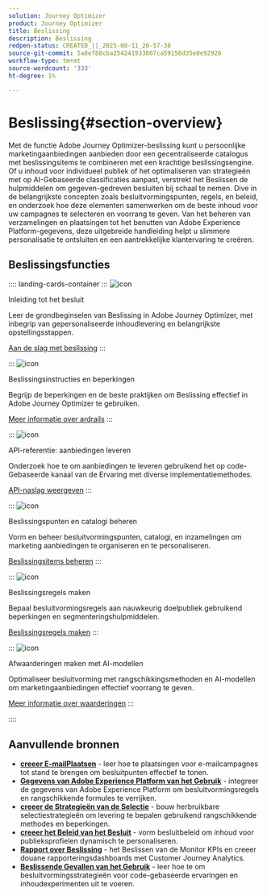```yaml
---
solution: Journey Optimizer
product: Journey Optimizer
title: Beslissing
description: Beslissing
redpen-status: CREATED_||_2025-08-11_20-57-38
source-git-commit: 5a8ef88cba254241933607ca59156d35e0e92926
workflow-type: tm+mt
source-wordcount: '333'
ht-degree: 1%

---
```



# Beslissing{#section-overview}

Met de functie Adobe Journey Optimizer-beslissing kunt u persoonlijke marketingaanbiedingen aanbieden door een gecentraliseerde catalogus met beslissingsitems te combineren met een krachtige beslissingsengine. Of u inhoud voor individueel publiek of het optimaliseren van strategieën met op AI-Gebaseerde classificaties aanpast, verstrekt het Beslissen de hulpmiddelen om gegeven-gedreven besluiten bij schaal te nemen. Dive in de belangrijkste concepten zoals besluitvormingspunten, regels, en beleid, en onderzoek hoe deze elementen samenwerken om de beste inhoud voor uw campagnes te selecteren en voorrang te geven. Van het beheren van verzamelingen en plaatsingen tot het benutten van Adobe Experience Platform-gegevens, deze uitgebreide handleiding helpt u slimmere personalisatie te ontsluiten en een aantrekkelijke klantervaring te creëren.

## Beslissingsfuncties

:::: landing-cards-container
:::
![icon](https://cdn.experienceleague.adobe.com/icons/circle-play.svg?lang=nl-NL)

Inleiding tot het besluit

Leer de grondbeginselen van Beslissing in Adobe Journey Optimizer, met inbegrip van gepersonaliseerde inhoudlevering en belangrijkste opstellingsstappen.

[Aan de slag met beslissing](../using/experience-decisioning/gs-experience-decisioning.md)
:::

:::
![icon](https://cdn.experienceleague.adobe.com/icons/shield-halved.svg?lang=nl-NL)

Beslissingsinstructies en beperkingen

Begrijp de beperkingen en de beste praktijken om Beslissing effectief in Adobe Journey Optimizer te gebruiken.

[Meer informatie over ardrails](../using/experience-decisioning/decisioning-guardrails.md)
:::

:::
![icon](https://cdn.experienceleague.adobe.com/icons/code-branch.svg?lang=nl-NL)

API-referentie: aanbiedingen leveren

Onderzoek hoe te om aanbiedingen te leveren gebruikend het op code-Gebaseerde kanaal van de Ervaring met diverse implementatiemethodes.

[API-naslag weergeven](experience-decisioning-api-reference-landing-page.md)
:::

:::
![icon](https://cdn.experienceleague.adobe.com/icons/list-check.svg?lang=nl-NL)

Beslissingspunten en catalogi beheren

Vorm en beheer besluitvormingspunten, catalogi, en inzamelingen om marketing aanbiedingen te organiseren en te personaliseren.

[Beslissingsitems beheren](manage-decision-items-landing-page.md)
:::

:::
![icon](https://cdn.experienceleague.adobe.com/icons/bullseye.svg?lang=nl-NL)

Beslissingsregels maken

Bepaal besluitvormingsregels aan nauwkeurig doelpubliek gebruikend beperkingen en segmenteringshulpmiddelen.

[Beslissingsregels maken](../using/experience-decisioning/rules.md)
:::

:::
![icon](https://cdn.experienceleague.adobe.com/icons/gear.svg?lang=nl-NL)

Afwaarderingen maken met AI-modellen

Optimaliseer besluitvorming met rangschikkingsmethoden en AI-modellen om marketingaanbiedingen effectief voorrang te geven.

[Meer informatie over waarderingen](experience-decisioning-rankings-landing-page.md)
:::

::::


## Aanvullende bronnen

- **[creeer E-mailPlaatsen](../using/experience-decisioning/placements.md)** - leer hoe te plaatsingen voor e-mailcampagnes tot stand te brengen om besluitpunten effectief te tonen.
- **[Gegevens van Adobe Experience Platform van het Gebruik](aep-data-landing-page.md)** - integreer de gegevens van Adobe Experience Platform om besluitvormingsregels en rangschikkende formules te verrijken.
- **[creeer de Strategieën van de Selectie](../using/experience-decisioning/selection-strategies.md)** - bouw herbruikbare selectiestrategieën om levering te bepalen gebruikend rangschikkende methodes en beperkingen.
- **[creeer het Beleid van het Besluit](../using/experience-decisioning/create-decision.md)** - vorm besluitbeleid om inhoud voor publieksprofielen dynamisch te personaliseren.
- **[Rapport over Beslissing](../using/experience-decisioning/cja-reporting.md)** - het Beslissen van de Monitor KPIs en creeer douane rapporteringsdashboards met Customer Journey Analytics.
- **[Beslissende Gevallen van het Gebruik](../using/experience-decisioning/experience-decisioning-uc.md)** - leer hoe te om besluitvormingsstrategieën voor code-gebaseerde ervaringen en inhoudexperimenten uit te voeren.
